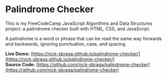 # Palindrome Checker

This is my FreeCodeCamp JavaScript Algorithms and Data Structures project: a palindrome checker built with HTML, CSS, and JavaScript.

A palindrome is a word or phrase that can be read the same way forwards and backwards, ignoring punctuation, case, and spacing.

**Live Demo:** [https://nick-sbraga.github.io/palindrome-checker/](https://nick-sbraga.github.io/palindrome-checker/)  
**Source Code:** [https://github.com/nick-sbraga/palindrome-checker](https://github.com/nick-sbraga/palindrome-checker)


